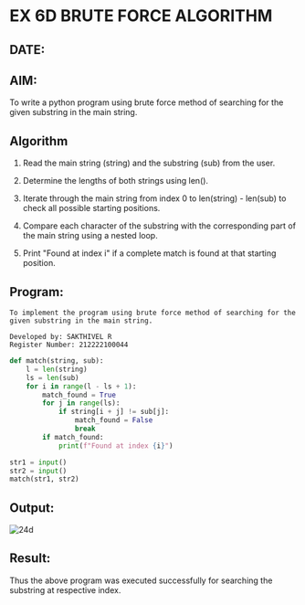 # EX 6D BRUTE FORCE ALGORITHM
## DATE:
## AIM:
To write a python program using brute force method of searching for the given substring in the main string.

## Algorithm

1. Read the main string (string) and the substring (sub) from the user.

2. Determine the lengths of both strings using len().

3. Iterate through the main string from index 0 to len(string) - len(sub) to check all possible starting positions.

4. Compare each character of the substring with the corresponding part of the main string using a nested loop.

5. Print "Found at index i" if a complete match is found at that starting position.


## Program:

```
To implement the program using brute force method of searching for the given substring in the main string.

Developed by: SAKTHIVEL R
Register Number: 212222100044
```

```py
def match(string, sub):
    l = len(string)
    ls = len(sub)
    for i in range(l - ls + 1):
        match_found = True
        for j in range(ls):
            if string[i + j] != sub[j]:
                match_found = False
                break
        if match_found:
            print(f"Found at index {i}")

str1 = input()
str2 = input()
match(str1, str2)

```

## Output:

![24d](https://github.com/user-attachments/assets/9c7c595b-f8c9-41cf-9e24-e84e75336b94)


## Result:

Thus the above program was executed successfully for searching the substring at respective index.

